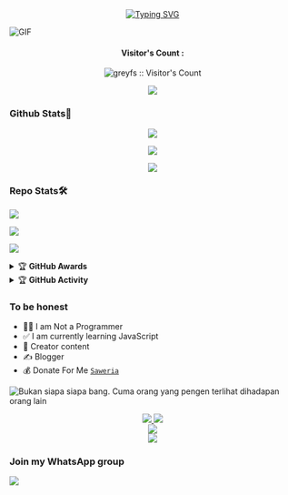 <div align="center">
<a href="https://youtube.com/c/Nazedev">
    <img
        src="https://readme-typing-svg.herokuapp.com?font=ShadowsIntoLightsize=50&duration=5500&color=FF0000&background=FF673200&center=true&vCenter=true&lines=Hi,+I+am+Greyfs;Welcome+to+my+github;And+please+SUBSCRIBE+my+channel"
            alt="Typing SVG"
        />
    </a>
</p>
</div>

<img align="center" fit="fill" alt="GIF" src="https://media3.giphy.com/media/3ohzdMfilFANKK0dqw/giphy.gif?cid=6c09b9527a485d42636198909197bce63274cb88f0ed28ee&rid=giphy.gif&ct=g" />

<h4 align="center">Visitor's Count :</h4>
<p align="center"><img src="https://profile-counter.glitch.me/{greyfs}/count.svg" alt="greyfs :: Visitor's Count" /></p>
<p align="center"><img src="https://count.getloli.com/get/@greyfs-github-readme?theme=rule34" /></p>
  
### Github Stats🧐

<p align="center"><a href="https://github.com/greyfs"><img src="https://github-readme-stats.vercel.app/api?username=greyfs&show_icons=true&theme=chartreuse-dark"></a></p>
<p align="center"><a href="https://github.com/greyfs"><img src="https://streak-stats.demolab.com/?user=greyfs&theme=chartreuse-dark"></a></p>
<p align="center"><a href="https://github.com/greyfs"><img src="https://github-readme-stats.vercel.app/api/top-langs/?username=greyfs&theme=chartreuse-dark&layout=compact"></a></p> 

### Repo Stats🛠️
<p align=""><a href="https://github.com/nazedev/bot-tes"><img src="https://github-readme-stats.vercel.app/api/pin/?username=greyfs&repo=bot-tes&theme=chartreuse-dark"></a></p>
<p align=""><a href="https://github.com/nazedev/Botinfo"><img src="https://github-readme-stats.vercel.app/api/pin/?username=greyfs&repo=Botinfo&theme=chartreuse-dark"></a></p>
<p align=""><a href="https://github.com/nazedev/greyfs"><img src="https://github-readme-stats.vercel.app/api/pin/?username=greyfs&repo=greyfs&theme=chartreuse-dark"></a></p>

<details>
    <summary>&#127942 <b>GitHub Awards</b></summary><br/>

<p align="center"><a href="https://github.com/greyfs"><img src="https://github-profile-trophy.vercel.app/?username=greyfs"></a></p>

</details>
<details>
    <summary>&#127942 <b>GitHub Activity</b></summary><br/>

<p align="center"><a href="https://github.com/greyfs"><img src="https://metrics.lecoq.io/greyfs?template=classic&repositories.forks=true&languages=1&languages.colors=github&languages.threshold=0%25&config.timezone=Asia%2FJakarta"></a></p>

</details> 

### To be honest 
- 👨‍💻 I am Not a Programmer
- ✅ I am currently learning JavaScript
- 📌 Creator content
- ✍️ Blogger
- 💰 Donate For Me [`Saweria`](https://saweria.co/Greyx) 

![Bukan siapa siapa bang. Cuma orang yang pengen terlihat dihadapan orang lain](https://github.com/CyrisXD/CyrisXD/raw/master/header.gif)

<p align="center">
<a href="https://www.instagram.com/norriii_7"><img src="https://img.shields.io/badge/Instagram-E4405F?style=for-the-badge&logo=instagram&logoColor=white"/> 
  <a href="https://wa.me/message/UK54R4DDERJCG1"><img src="https://img.shields.io/badge/WhatsApp-25D366?style=for-the-badge&logo=whatsapp&logoColor=white" />
<br>
  <a href="https://youtube.com/@novxler9753"><img src="https://img.shields.io/badge/YouTube-Grey -ff0000?style=for-the-badge&logo=youtube&logoColor=ff0000&link=https://youtube.com/@novxler9753" /><br>
  <a href="https://github.com/greyfs"><img src="https://img.shields.io/badge/-GitHub-black?style=flat-square&logo=github" /> 
  <a href="https://m.youtube.com/@novxler9753">
  <a name=greyfs&label=VIEWS&style=flat-square&color=orange" />
</p>



### Join my WhatsApp group

  <a href="https://chat.whatsapp.com/GMKCDy07dzX6o2T040NpAd"><img src="https://img.shields.io/badge/WhatsApp-25D366?style=for-the-badge&logo=whatsapp&logoColor=white" />
